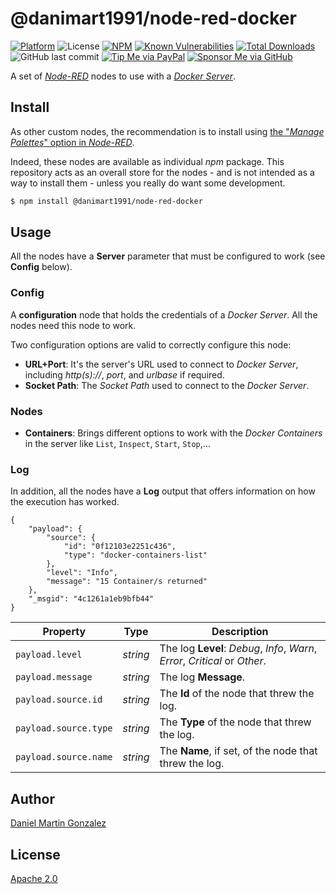 # @danimart1991/node-red-docker

[![Platform](https://img.shields.io/badge/platform-Node--RED-red)](https://nodered.org)
![License](https://img.shields.io/github/license/danimart1991/node-red-nodes.svg)
[![NPM](https://img.shields.io/npm/v/@danimart1991/node-red-docker?logo=npm)](https://www.npmjs.org/package/@danimart1991/node-red-docker)
[![Known Vulnerabilities](https://snyk.io/test/npm/@danimart1991/node-red-docker/badge.svg)](https://snyk.io/test/npm/@danimart1991/node-red-docker)
[![Total Downloads](https://img.shields.io/npm/dt/@danimart1991/node-red-docker.svg)](https://www.npmjs.com/package/@danimart1991/node-red-docker)
![GitHub last commit](https://img.shields.io/github/last-commit/danimart1991/node-red-nodes.svg)
[![Tip Me via PayPal](https://img.shields.io/badge/PayPal-tip%20me-blue.svg?logo=paypal&style=flat)](https://www.paypal.me/danimart1991)
[![Sponsor Me via GitHub](https://img.shields.io/badge/GitHub-sponsor%20me-blue.svg?logo=github&style=flat)](https://github.com/sponsors/danimart1991)

A set of [_Node-RED_](http://nodered.org/) nodes to use with a [_Docker Server_](https://www.docker.com/).

## Install

As other custom nodes, the recommendation is to install using [the "_Manage Palettes_" option in _Node-RED_](https://nodered.org/docs/user-guide/runtime/adding-nodes).

Indeed, these nodes are available as individual _npm_ package. This repository acts as an overall store for the nodes - and is not intended as a way to install them - unless you really do want some development.

```bash
$ npm install @danimart1991/node-red-docker
```

## Usage

All the nodes have a **Server** parameter that must be configured to work (see **Config** below).

### Config

A **configuration** node that holds the credentials of a _Docker Server_. All the nodes need this node to work.

Two configuration options are valid to correctly configure this node:

- **URL+Port**: It's the server's URL used to connect to _Docker Server_, including _http(s)://_, _port_, and _urlbase_ if required.
- **Socket Path**: The _Socket Path_ used to connect to the _Docker Server_.

### Nodes

- **Containers**: Brings different options to work with the _Docker Containers_ in the server like `List`, `Inspect`, `Start`, `Stop`,...

### Log

In addition, all the nodes have a **Log** output that offers information on how the execution has worked.

```jsonc
{
    "payload": {
        "source": {
            "id": "0f12103e2251c436",
            "type": "docker-containers-list"
        },
        "level": "Info",
        "message": "15 Container/s returned"
    },
    "_msgid": "4c1261a1eb9bfb44"
}
```

| Property              | Type     | Description                                                                 |
| --------------------- | -------- | --------------------------------------------------------------------------- |
| `payload.level`       | _string_ | The log **Level**: _Debug_, _Info_, _Warn_, _Error_, _Critical_ or _Other_. |
| `payload.message`     | _string_ | The log **Message**.                                                        |
| `payload.source.id`   | _string_ | The **Id** of the node that threw the log.                                  |
| `payload.source.type` | _string_ | The **Type** of the node that threw the log.                                |
| `payload.source.name` | _string_ | The **Name**, if set, of the node that threw the log.                       |

## Author

[Daniel Martin Gonzalez](https://danielmartingonzalez.com)

## License

[Apache 2.0](LICENSE)
